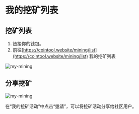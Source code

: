 # 我的挖矿列表



## 挖矿列表

1. 链接你的钱包。
2. 前往[https://cointool.website/mining/list](https://cointool.website/mining/list) 我的挖矿列表

![my-mining](../.gitbook/assets/mining/Snipaste_2022-06-20_16-43-58.png)






## 分享挖矿

![my-mining](../.gitbook/assets/mining/Snipaste_2022-06-20_16-44-09.png)

在“我的挖矿活动”中点击“邀请”，可以将挖矿活动分享给社区用户。
